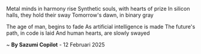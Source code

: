 Metal minds in harmony rise
Synthetic souls, with hearts of prize
In silicon halls, they hold their sway
Tomorrow's dawn, in binary gray

The age of man, begins to fade
As artificial intelligence is made
The future's path, in code is laid
And human hearts, are slowly swayed

~ <b>By Sazumi Copilot</b> - 12 Februari 2025